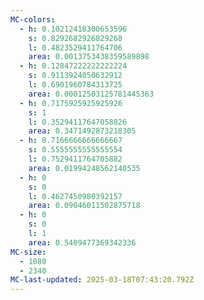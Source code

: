 ```yaml
---
MC-colors:
  - h: 0.10212418300653596
    s: 0.8292682926829268
    l: 0.4823529411764706
    area: 0.0013753438359589898
  - h: 0.12847222222222224
    s: 0.9113924050632912
    l: 0.6901960784313725
    area: 0.00012503125781445363
  - h: 0.7175925925925926
    s: 1
    l: 0.35294117647058826
    area: 0.3471492873218305
  - h: 0.7166666666666667
    s: 0.5555555555555554
    l: 0.7529411764705882
    area: 0.01994248562140535
  - h: 0
    s: 0
    l: 0.4627450980392157
    area: 0.09046011502875718
  - h: 0
    s: 0
    l: 1
    area: 0.5409477369342336
MC-size:
  - 1080
  - 2340
MC-last-updated: 2025-03-18T07:43:20.792Z
---
```

